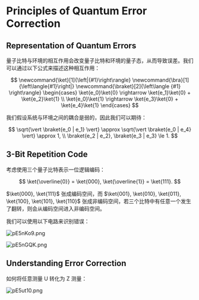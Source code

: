 # Principles of Quantum Error Correction

## Representation of Quantum Errors

量子比特与环境的相互作用会改变量子比特和环境的量子态，从而导致误差。我们可以通过以下公式来描述这种相互作用：

$$
\newcommand{\ket}[1]{\left|{#1}\right\rangle}
\newcommand{\bra}[1]{\left\langle{#1}\right|}
\newcommand{\braket}[2]{\left\langle {#1} \right\rangle}
\begin{cases}
    \ket{e_0}\ket{0} \rightarrow \ket{e_1}\ket{0} + \ket{e_2}\ket{1} \\
    \ket{e_0}\ket{1} \rightarrow \ket{e_3}\ket{0} + \ket{e_4}\ket{1}
\end{cases}
$$

我们假设系统与环境之间的耦合是弱的，因此我们可以期待：

$$
\sqrt{\vert \braket{e_0 | e_1} \vert} \approx \sqrt{\vert \braket{e_0 | e_4} \vert} \approx 1, \\
\braket{e_2 | e_2}, \braket{e_3 | e_3} \le 1.
$$


## 3-Bit Repetition Code

考虑使用三个量子比特表示一位逻辑编码：

$$
    \ket{\overline{0}} = \ket{000}, \ket{\overline{1}} = \ket{111}.
$$

$\ket{000}, \ket{111}$ 张成编码空间，而 $\ket{001}, \ket{010}, \ket{011}, \ket{100}, \ket{101}, \ket{110}$ 张成非编码空间，若三个比特中有任意一个发生了翻转，则会从编码空间进入非编码空间。

我们可以使用以下电路来识别错误：

![pE5nKo9.png](https://s21.ax1x.com/2025/04/21/pE5nKo9.png)

![pE5nGQK.png](https://s21.ax1x.com/2025/04/21/pE5nGQK.png)


## Understanding Error Correction

如何将任意测量 U 转化为 Z 测量：

![pE5ut10.png](https://s21.ax1x.com/2025/04/21/pE5ut10.png)


